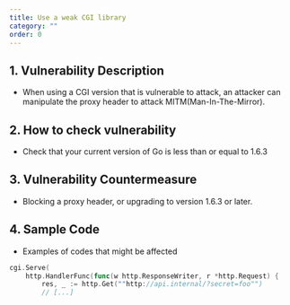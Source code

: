 ```yaml
---
title: Use a weak CGI library
category: ""
order: 0
---
```


## 1. Vulnerability Description
* When using a CGI version that is vulnerable to attack, an attacker can manipulate the proxy header to attack MITM(Man-In-The-Mirror).

## 2. How to check vulnerability
* Check that your current version of Go is less than or equal to 1.6.3

## 3. Vulnerability Countermeasure
* Blocking a proxy header, or upgrading to version 1.6.3 or later.

## 4. Sample Code
* Examples of codes that might be affected

```go
cgi.Serve(
    http.HandlerFunc(func(w http.ResponseWriter, r *http.Request) {
        res, _ := http.Get(""http://api.internal/?secret=foo"")
        // [...]
```
